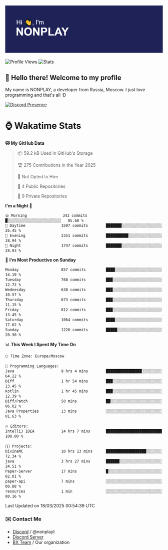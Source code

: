 ![Discord Presence](./header.png)
<br></br>
![Profile Views](https://komarev.com/ghpvc/?username=NONPLAYT&color=blue&style=for-the-badge)
![Stats](https://img.shields.io/badge/0%25-OPTIMIZED-orange?style=for-the-badge)


## :wave: Hello there! Welcome to my profile

My name is NONPLAY, a developer from Russia, Moscow. I just love programming and that's all :D

[![Discord Presence](https://lanyard.cnrad.dev/api/597087584090587177?showDisplayName=true)](https://discord.com/users/597087584090587177) 

# ⌚ Wakatime Stats

<!--START_SECTION:waka-->
**🐱 My GitHub Data** 

> 📦 59.2 kB Used in GitHub's Storage 
 > 
> 🏆 275 Contributions in the Year 2025
 > 
> 🚫 Not Opted to Hire
 > 
> 📜 4 Public Repositories 
 > 
> 🔑 9 Private Repositories 
 > 
**I'm a Night 🦉** 

```text
🌞 Morning                343 commits         █░░░░░░░░░░░░░░░░░░░░░░░░   05.68 % 
🌆 Daytime                1597 commits        ███████░░░░░░░░░░░░░░░░░░   26.45 % 
🌃 Evening                2351 commits        ██████████░░░░░░░░░░░░░░░   38.94 % 
🌙 Night                  1747 commits        ███████░░░░░░░░░░░░░░░░░░   28.93 % 
```
📅 **I'm Most Productive on Sunday** 

```text
Monday                   857 commits         ████░░░░░░░░░░░░░░░░░░░░░   14.19 % 
Tuesday                  768 commits         ███░░░░░░░░░░░░░░░░░░░░░░   12.72 % 
Wednesday                638 commits         ███░░░░░░░░░░░░░░░░░░░░░░   10.57 % 
Thursday                 673 commits         ███░░░░░░░░░░░░░░░░░░░░░░   11.15 % 
Friday                   812 commits         ███░░░░░░░░░░░░░░░░░░░░░░   13.45 % 
Saturday                 1064 commits        ████░░░░░░░░░░░░░░░░░░░░░   17.62 % 
Sunday                   1226 commits        █████░░░░░░░░░░░░░░░░░░░░   20.30 % 
```


📊 **This Week I Spent My Time On** 

```text
🕑︎ Time Zone: Europe/Moscow

💬 Programming Languages: 
Java                     9 hrs 4 mins        ████████████████░░░░░░░░░   64.22 % 
Diff                     1 hr 54 mins        ███░░░░░░░░░░░░░░░░░░░░░░   13.45 % 
Kotlin                   1 hr 45 mins        ███░░░░░░░░░░░░░░░░░░░░░░   12.39 % 
Diff/Patch               50 mins             ██░░░░░░░░░░░░░░░░░░░░░░░   06.02 % 
Java Properties          13 mins             ░░░░░░░░░░░░░░░░░░░░░░░░░   01.63 % 

🔥 Editors: 
IntelliJ IDEA            14 hrs 7 mins       █████████████████████████   100.00 % 

🐱‍💻 Projects: 
DivineMC                 10 hrs 13 mins      ██████████████████░░░░░░░   72.34 % 
java                     3 hrs 27 mins       ██████░░░░░░░░░░░░░░░░░░░   24.51 % 
Paper-Server             17 mins             █░░░░░░░░░░░░░░░░░░░░░░░░   02.01 % 
paper-api                7 mins              ░░░░░░░░░░░░░░░░░░░░░░░░░   00.88 % 
resources                1 min               ░░░░░░░░░░░░░░░░░░░░░░░░░   00.16 % 
```


 Last Updated on 18/03/2025 00:54:39 UTC
<!--END_SECTION:waka-->

### ✉️ Contact Me

- [Discord](https://discord.com/users/597087584090587177) / @nonplayt
- [Discord Server](https://discord.gg/p7cxhw7E2M)
- [BX Team](https://github.com/BX-Team) / Our organization
